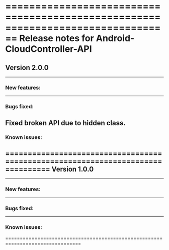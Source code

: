 
================================================================================
Release notes for Android-CloudController-API
================================================================================
Version 2.0.0
--------------------------------------------------------------------------------

--------------------------------------------------------------------------------
### New features:
--------------------------------------------------------------------------------
### Bugs fixed:
Fixed broken API due to hidden class.
--------------------------------------------------------------------------------
### Known issues:
================================================================================
Version 1.0.0
--------------------------------------------------------------------------------

--------------------------------------------------------------------------------
### New features:
--------------------------------------------------------------------------------
### Bugs fixed:
--------------------------------------------------------------------------------
### Known issues:
================================================================================
